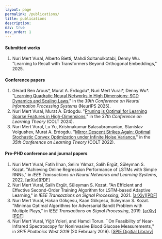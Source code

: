 ```yaml
---
layout: page
permalink: /publications/
title: publications
description:  
nav: true
nav_order: 1
---
```


#### Submitted works
1.  Nuri Mert Vural, Alberto Bietti, Mahdi Soltanolkotabi, Denny Wu. "Learning to Recall with Transformers Beyond Orthogonal Embeddings," 2025.


#### Conference papers
1. Gérard Ben Arous\*, Murat A. Erdogdu\*, Nuri Mert Vural\*, Denny Wu\*. "[Learning Quadratic Neural Networks in High Dimensions: SGD Dynamics and Scaling Laws](https://arxiv.org/abs/2508.03688),"  in the *39th Conference on Neural Information Processing Systems* (NeurIPS 2025). 
2. Nuri Mert Vural, Murat A. Erdogdu. "[Pruning is Optimal for Learning Sparse Features in High-Dimensions](https://arxiv.org/abs/2406.08658)," in the *37th Conference on Learning Theory* (COLT 2024).  
3. Nuri Mert Vural, Lu Yu, Krishnakumar Balasubramanian, Stanislav Volgushev, Murat A. Erdogdu.  "[Mirror Descent Strikes Again: Optimal Stochastic Convex Optimization under Infinite Noise Variance](https://arxiv.org/abs/2202.11632)," in the *35th Conference on Learning Theory* (COLT 2022).  

#### Pre-PHD conference and journal papers    
1. Nuri Mert Vural,  Fatih İlhan, Selim Yılmaz, Salih Ergüt, Süleyman S. Kozat. "Achieving Online Regression Performance of LSTMs with Simple RNNs," in *IEEE Transactions on Neural Networks and Learning Systems*,    2022.  \[[arXiv](https://arxiv.org/abs/2005.08948)\]\[[PDF](https://arxiv.org/pdf/2005.08948)\]
2. Nuri Mert Vural,  Salih Ergüt,  Süleyman S. Kozat. "An Efficient and Effective Second-Order Training Algorithm for LSTM-based Adaptive Learning," in *IEEE Transactions on Signal Processing*,  2021.  \[[arXiv](https://arxiv.org/abs/1910.09857)\]\[[PDF](https://arxiv.org/pdf/1910.09857)\]
3. Nuri Mert  Vural,  Hakan Gökçesu,  Kaan Gökçesu,   Süleyman S. Kozat. "Minimax Optimal Algorithms for Adversarial Bandit Problem with Multiple Plays," in *IEEE Transactions on Signal Processing*, 2019. \[[arXiv](https://arxiv.org/abs/1911.11122)\] \[[PDF](https://arxiv.org/pdf/1911.11122)\]
4. Nuri Mert Vural, Yiğit Yoleri, and Hamdi Torun.  ``On Feasibility of Near-Infrared Spectroscopy for Noninvasive Blood Glucose Measurements,'' in *SPIE Photonics West 2019* (20 February 2019).  \[[SPIE Digitial Library](https://www.spiedigitallibrary.org/conference-proceedings-of-spie/10885/2503852/On-feasibility-of-near-infrared-spectroscopy-for-noninvasive-blood-glucose/10.1117/12.2503852.short?SSO=1)\]
